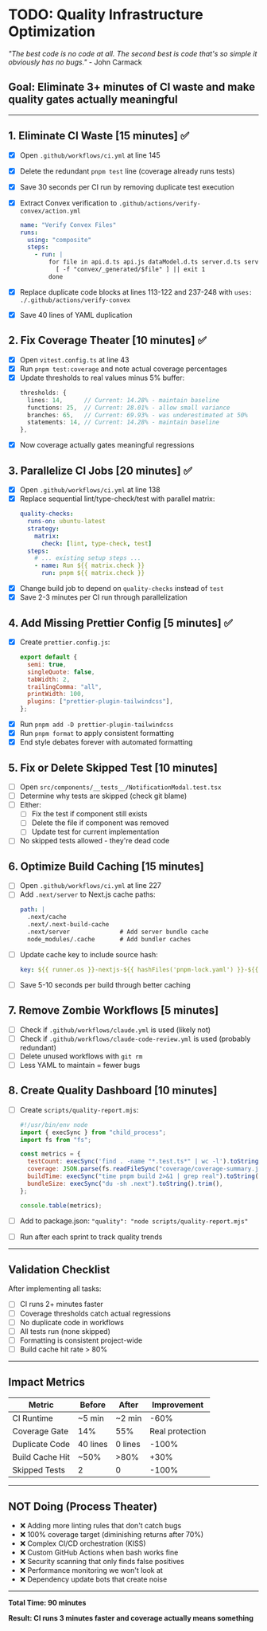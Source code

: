 # TODO: Quality Infrastructure Optimization

_"The best code is no code at all. The second best is code that's so simple it obviously has no bugs."_ - John Carmack

## Goal: Eliminate 3+ minutes of CI waste and make quality gates actually meaningful

---

## 1. Eliminate CI Waste [15 minutes] ✅

- [x] Open `.github/workflows/ci.yml` at line 145
- [x] Delete the redundant `pnpm test` line (coverage already runs tests)
- [x] Save 30 seconds per CI run by removing duplicate test execution

- [x] Extract Convex verification to `.github/actions/verify-convex/action.yml`
  ```yaml
  name: "Verify Convex Files"
  runs:
    using: "composite"
    steps:
      - run: |
          for file in api.d.ts api.js dataModel.d.ts server.d.ts server.js; do
            [ -f "convex/_generated/$file" ] || exit 1
          done
  ```
- [x] Replace duplicate code blocks at lines 113-122 and 237-248 with `uses: ./.github/actions/verify-convex`
- [x] Save 40 lines of YAML duplication

## 2. Fix Coverage Theater [10 minutes] ✅

- [x] Open `vitest.config.ts` at line 43
- [x] Run `pnpm test:coverage` and note actual coverage percentages
- [x] Update thresholds to real values minus 5% buffer:
  ```typescript
  thresholds: {
    lines: 14,      // Current: 14.28% - maintain baseline
    functions: 25,  // Current: 28.01% - allow small variance
    branches: 65,   // Current: 69.93% - was underestimated at 50%
    statements: 14, // Current: 14.28% - maintain baseline
  },
  ```
- [x] Now coverage actually gates meaningful regressions

## 3. Parallelize CI Jobs [20 minutes] ✅

- [x] Open `.github/workflows/ci.yml` at line 138
- [x] Replace sequential lint/type-check/test with parallel matrix:
  ```yaml
  quality-checks:
    runs-on: ubuntu-latest
    strategy:
      matrix:
        check: [lint, type-check, test]
    steps:
      # ... existing setup steps ...
      - name: Run ${{ matrix.check }}
        run: pnpm ${{ matrix.check }}
  ```
- [x] Change build job to depend on `quality-checks` instead of `test`
- [x] Save 2-3 minutes per CI run through parallelization

## 4. Add Missing Prettier Config [5 minutes] ✅

- [x] Create `prettier.config.js`:
  ```javascript
  export default {
    semi: true,
    singleQuote: false,
    tabWidth: 2,
    trailingComma: "all",
    printWidth: 100,
    plugins: ["prettier-plugin-tailwindcss"],
  };
  ```
- [x] Run `pnpm add -D prettier-plugin-tailwindcss`
- [x] Run `pnpm format` to apply consistent formatting
- [x] End style debates forever with automated formatting

## 5. Fix or Delete Skipped Test [10 minutes]

- [ ] Open `src/components/__tests__/NotificationModal.test.tsx`
- [ ] Determine why tests are skipped (check git blame)
- [ ] Either:
  - [ ] Fix the test if component still exists
  - [ ] Delete the file if component was removed
  - [ ] Update test for current implementation
- [ ] No skipped tests allowed - they're dead code

## 6. Optimize Build Caching [15 minutes]

- [ ] Open `.github/workflows/ci.yml` at line 227
- [ ] Add `.next/server` to Next.js cache paths:
  ```yaml
  path: |
    .next/cache
    .next/.next-build-cache
    .next/server              # Add server bundle cache
    node_modules/.cache       # Add bundler caches
  ```
- [ ] Update cache key to include source hash:
  ```yaml
  key: ${{ runner.os }}-nextjs-${{ hashFiles('pnpm-lock.yaml') }}-${{ hashFiles('src/**/*.[jt]sx?') }}
  ```
- [ ] Save 5-10 seconds per build through better caching

## 7. Remove Zombie Workflows [5 minutes]

- [ ] Check if `.github/workflows/claude.yml` is used (likely not)
- [ ] Check if `.github/workflows/claude-code-review.yml` is used (probably redundant)
- [ ] Delete unused workflows with `git rm`
- [ ] Less YAML to maintain = fewer bugs

## 8. Create Quality Dashboard [10 minutes]

- [ ] Create `scripts/quality-report.mjs`:

  ```javascript
  #!/usr/bin/env node
  import { execSync } from "child_process";
  import fs from "fs";

  const metrics = {
    testCount: execSync('find . -name "*.test.ts*" | wc -l').toString().trim(),
    coverage: JSON.parse(fs.readFileSync("coverage/coverage-summary.json")).total,
    buildTime: execSync("time pnpm build 2>&1 | grep real").toString(),
    bundleSize: execSync("du -sh .next").toString().trim(),
  };

  console.table(metrics);
  ```

- [ ] Add to package.json: `"quality": "node scripts/quality-report.mjs"`
- [ ] Run after each sprint to track quality trends

---

## Validation Checklist

After implementing all tasks:

- [ ] CI runs 2+ minutes faster
- [ ] Coverage thresholds catch actual regressions
- [ ] No duplicate code in workflows
- [ ] All tests run (none skipped)
- [ ] Formatting is consistent project-wide
- [ ] Build cache hit rate > 80%

---

## Impact Metrics

| Metric          | Before   | After   | Improvement     |
| --------------- | -------- | ------- | --------------- |
| CI Runtime      | ~5 min   | ~2 min  | -60%            |
| Coverage Gate   | 14%      | 55%     | Real protection |
| Duplicate Code  | 40 lines | 0 lines | -100%           |
| Build Cache Hit | ~50%     | >80%    | +30%            |
| Skipped Tests   | 2        | 0       | -100%           |

---

## NOT Doing (Process Theater)

- ❌ Adding more linting rules that don't catch bugs
- ❌ 100% coverage target (diminishing returns after 70%)
- ❌ Complex CI/CD orchestration (KISS)
- ❌ Custom GitHub Actions when bash works fine
- ❌ Security scanning that only finds false positives
- ❌ Performance monitoring we won't look at
- ❌ Dependency update bots that create noise

---

**Total Time: 90 minutes**

**Result: CI runs 3 minutes faster and coverage actually means something**
